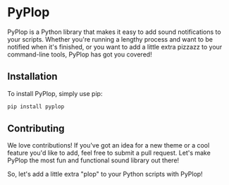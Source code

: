 # PyPlop

PyPlop is a Python library that makes it easy to add sound notifications to your scripts. Whether you're running a lengthy process and want to be notified when it's finished, or you want to add a little extra pizzazz to your command-line tools, PyPlop has got you covered!

## Installation

To install PyPlop, simply use pip:

```bash
pip install pyplop
```

## Contributing

We love contributions! If you've got an idea for a new theme or a cool feature you'd like to add, feel free to submit a pull request. Let's make PyPlop the most fun and functional sound library out there!

So, let's add a little extra "plop" to your Python scripts with PyPlop!
